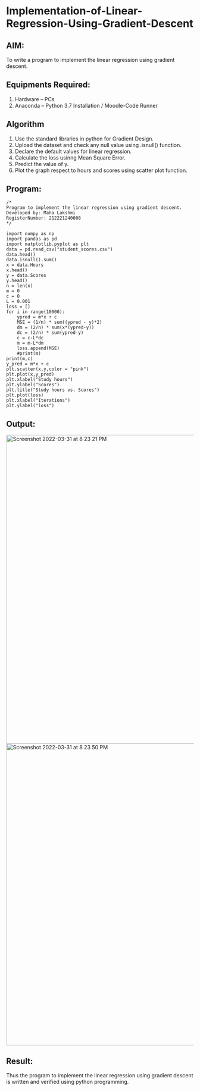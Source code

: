 # Implementation-of-Linear-Regression-Using-Gradient-Descent

## AIM:
To write a program to implement the linear regression using gradient descent.

## Equipments Required:
1. Hardware – PCs
2. Anaconda – Python 3.7 Installation / Moodle-Code Runner

## Algorithm
1. Use the standard libraries in python for Gradient Design.
2. Upload the dataset and check any null value using .isnull() function.
3. Declare the default values for linear regression.
4. Calculate the loss usinng Mean Square Error.
5. Predict the value of y.
6. Plot the graph respect to hours and scores using scatter plot function.


## Program:
```
/*
Program to implement the linear regression using gradient descent.
Developed by: Maha Lakshmi
RegisterNumber: 212221240008 
*/

import numpy as np
import pandas as pd
import matplotlib.pyplot as plt
data = pd.read_csv("student_scores.csv")
data.head()
data.isnull().sum()
x = data.Hours
x.head()
y = data.Scores
y.head()
n = len(x)
m = 0
c = 0
L = 0.001
loss = []
for i in range(10000):
    ypred = m*x + c
    MSE = (1/n) * sum((ypred - y)*2)
    dm = (2/n) * sum(x*(ypred-y))
    dc = (2/n) * sum(ypred-y)
    c = c-L*dc
    m = m-L*dm
    loss.append(MSE)
    #print(m)
print(m,c)
y_pred = m*x + c
plt.scatter(x,y,color = "pink")
plt.plot(x,y_pred)
plt.xlabel("Study hours")
plt.ylabel("Scores")
plt.title("Study hours vs. Scores")
plt.plot(loss)
plt.xlabel("Iterations")
plt.ylabel("loss")
```

## Output:
<img width="829" alt="Screenshot 2022-03-31 at 8 23 21 PM" src="https://user-images.githubusercontent.com/93427286/161097062-c4c02f5a-709f-422d-9bf2-369895444dfd.png">
<img width="812" alt="Screenshot 2022-03-31 at 8 23 50 PM" src="https://user-images.githubusercontent.com/93427286/161097143-caf87220-d84f-43d9-9ba4-76e5ed526768.png">



## Result:
Thus the program to implement the linear regression using gradient descent is written and verified using python programming.
